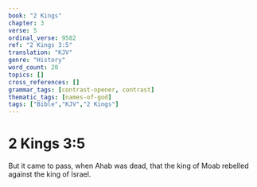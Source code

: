 ```yaml
---
book: "2 Kings"
chapter: 3
verse: 5
ordinal_verse: 9582
ref: "2 Kings 3:5"
translation: "KJV"
genre: "History"
word_count: 20
topics: []
cross_references: []
grammar_tags: [contrast-opener, contrast]
thematic_tags: [names-of-god]
tags: ["Bible","KJV","2 Kings"]
---
```


# 2 Kings 3:5

But it came to pass, when Ahab was dead, that the king of Moab rebelled against the king of Israel.

